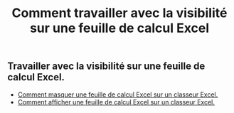 ﻿---
title: Comment travailler avec la visibilité sur une feuille de calcul Excel
second_title: Aspose.Cells Cloud Documen
linktitle: Visibilité
type: docs
url: /fr/worksheets/panes/
keywords: How to work with visibility on an Excel worksheet
description: Aspose.Cells Cloud REST API prend en charge l'utilisation de la visibilité sur une feuille de calcul Excel. Le SDK prend en charge différents types de langages de développement. Ils incluent Android, C#, Go, Java, NodeJS, Perl, PHP, Python, Ruby et Swift.
weight: 20
kwords: Excel, Office Cloud, REST API, Feuille de calcul, PDF, CSV, Json, Markdwon, Comment travailler avec la visibilité sur une feuille de calcul Excel
---
## Travailler avec la visibilité sur une feuille de calcul Excel.

- [Comment masquer une feuille de calcul Excel sur un classeur Excel.](/cells/fr/worksheets/hide/) 
- [Comment afficher une feuille de calcul Excel sur un classeur Excel.](/cells/fr/worksheets/unhide/) 


